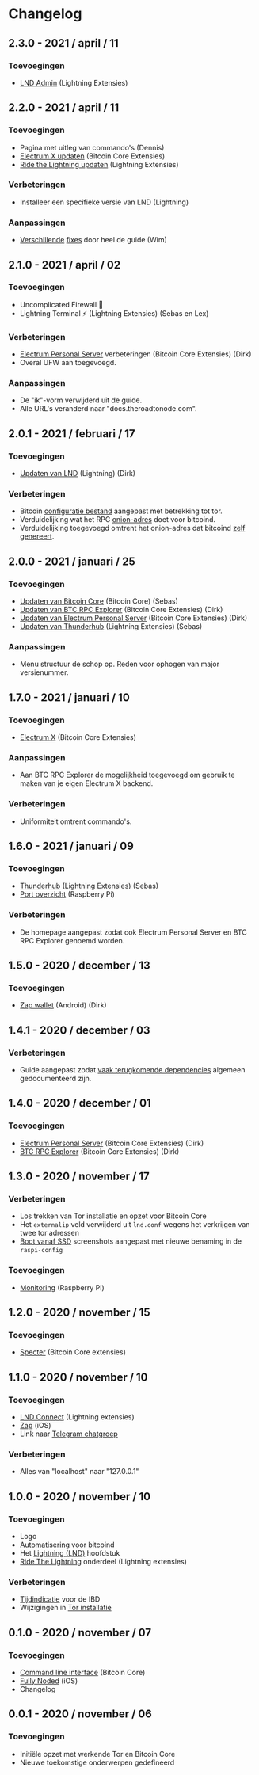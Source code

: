 # Changelog

## 2.3.0 - 2021 / april / 11

### Toevoegingen

* [LND Admin](https://docs.theroadtonode.com/lightning-extensies/lnd-admin) \(Lightning Extensies\)

## 2.2.0 - 2021 / april / 11

### Toevoegingen

* Pagina met uitleg van commando's \(Dennis\)
* [Electrum X updaten](https://docs.theroadtonode.com/bitcoin-core-extensies/electrum-x#updaten) \(Bitcoin Core Extensies\)
* [Ride the Lightning updaten](https://docs.theroadtonode.com/lightning-extensies/ride-the-lightning#updaten) \(Lightning Extensies\)

### Verbeteringen

* Installeer een specifieke versie van LND \(Lightning\)

### Aanpassingen

* [Verschillende](https://github.com/bitdeal-nl/theroadtonode/pull/74) [fixes](https://github.com/bitdeal-nl/theroadtonode/pull/76) door heel de guide \(Wim\)

## 2.1.0 - 2021 / april / 02

### Toevoegingen

* Uncomplicated Firewall 🧱
* Lightning Terminal ⚡️ \(Lightning Extensies\) \(Sebas en Lex\)

### Verbeteringen

* [Electrum Personal Server](https://github.com/bitdeal-nl/theroadtonode/pull/70) verbeteringen \(Bitcoin Core Extensies\) \(Dirk\)
* Overal UFW aan toegevoegd.

### Aanpassingen

* De "ik"-vorm verwijderd uit de guide.
* Alle URL's veranderd naar "docs.theroadtonode.com".

## 2.0.1 - 2021 / februari / 17

### Toevoegingen

* [Updaten van LND](https://docs.theroadtonode.com/lightning/updaten) \(Lightning\) \(Dirk\)

### Verbeteringen

* Bitcoin [configuratie bestand](https://docs.theroadtonode.com/bitcoin-core/configuratie-en-starten#configuratie) aangepast met betrekking tot tor.
* Verduidelijking wat het RPC [onion-adres](https://docs.theroadtonode.com/bitcoin-core/tor-aanpassen#onion-adres) doet voor bitcoind.
* Verduidelijking toegevoegd omtrent het onion-adres dat bitcoind [zelf genereert](https://docs.theroadtonode.com/bitcoin-core/configuratie-en-starten#instellingen-checken).

## 2.0.0 - 2021 / januari / 25

### Toevoegingen

* [Updaten van Bitcoin Core](https://docs.theroadtonode.com/bitcoin-core/updaten) \(Bitcoin Core\) \(Sebas\)
* [Updaten van BTC RPC Explorer](https://docs.theroadtonode.com/bitcoin-core-extensies/btc-rpc-explorer) \(Bitcoin Core Extensies\) \(Dirk\)
* [Updaten van Electrum Personal Server](https://docs.theroadtonode.com/bitcoin-core-extensies/electrum-personal-server) \(Bitcoin Core Extensies\) \(Dirk\)
* [Updaten van Thunderhub](https://docs.theroadtonode.com/lightning-extensies/thunderhub) \(Lightning Extensies\) \(Sebas\)

### Aanpassingen

* Menu structuur de schop op. Reden voor ophogen van major versienummer.

## 1.7.0 - 2021 / januari / 10

### Toevoegingen

* [Electrum X](https://docs.theroadtonode.com/bitcoin-core-extensies/electrum-x) \(Bitcoin Core Extensies\)

### Aanpassingen

* Aan BTC RPC Explorer de mogelijkheid toegevoegd om gebruik te maken van je eigen Electrum X backend.

### Verbeteringen

* Uniformiteit omtrent commando's.

## 1.6.0 - 2021 / januari / 09

### Toevoegingen

* [Thunderhub](https://docs.theroadtonode.com/lightning-extensies/thunderhub) \(Lightning Extensies\) \(Sebas\)
* [Port overzicht](https://docs.theroadtonode.com/raspberry-pi/port-overzicht) \(Raspberry Pi\)

### Verbeteringen

* De homepage aangepast zodat ook Electrum Personal Server en BTC RPC Explorer genoemd worden.

## 1.5.0 - 2020 / december / 13

### Toevoegingen

* [Zap wallet](https://docs.theroadtonode.com/android/zap) \(Android\) \(Dirk\)

## 1.4.1 - 2020 / december / 03

### Verbeteringen

* Guide aangepast zodat [vaak terugkomende dependencies](https://docs.theroadtonode.com/raspberry-pi/algemene-dependencies-installeren) algemeen gedocumenteerd zijn.

## 1.4.0 - 2020 / december / 01

### Toevoegingen

* [Electrum Personal Server](https://docs.theroadtonode.com/bitcoin-core-extensies/electrum-personal-server) \(Bitcoin Core Extensies\) \(Dirk\)
* [BTC RPC Explorer](https://docs.theroadtonode.com/bitcoin-core-extensies/btc-rpc-explorer) \(Bitcoin Core Extensies\) \(Dirk\)

## 1.3.0 - 2020 / november / 17

### Verbeteringen

* Los trekken van Tor installatie en opzet voor Bitcoin Core
* Het `externalip` veld verwijderd uit `lnd.conf` wegens het verkrijgen van twee tor adressen
* [Boot vanaf SSD](https://docs.theroadtonode.com/raspberry-pi/boot-vanaf-ssd) screenshots aangepast met nieuwe benaming in de `raspi-config`

### Toevoegingen

* [Monitoring](https://docs.theroadtonode.com/raspberry-pi/monitoring) \(Raspberry Pi\)

## 1.2.0 - 2020 / november / 15

### Toevoegingen

* [Specter](https://docs.theroadtonode.com/bitcoin-core-extensies/specter) \(Bitcoin Core extensies\)

## 1.1.0 - 2020 / november / 10

### Toevoegingen

* [LND Connect](https://docs.theroadtonode.com/lightning-extensies/lnd-connect) \(Lightning extensies\)
* [Zap](https://docs.theroadtonode.com/ios/zap) \(iOS\)
* Link naar [Telegram chatgroep](https://t.me/theroadtonode)

### Verbeteringen

* Alles van "localhost" naar "127.0.0.1"

## 1.0.0 - 2020 / november / 10

### Toevoegingen

* Logo
* [Automatisering](https://docs.theroadtonode.com/bitcoin-core/automatisering) voor bitcoind
* Het [Lightning \(LND\)](https://docs.theroadtonode.com/lightning) hoofdstuk
* [Ride The Lightning](https://docs.theroadtonode.com/lightning-extensies/ride-the-lightning) onderdeel \(Lightning extensies\)

### Verbeteringen

* [Tijdindicatie](https://docs.theroadtonode.com/bitcoin-core/configuratie-en-starten#starten) voor de IBD
* Wijzigingen in [Tor installatie](https://docs.theroadtonode.com/raspberry-pi/tor)

## 0.1.0 - 2020 / november / 07

### Toevoegingen

* [Command line interface](https://docs.theroadtonode.com/bitcoin-core/command-line-interface) \(Bitcoin Core\)
* [Fully Noded](https://docs.theroadtonode.com/ios/fully-noded) \(iOS\)
* Changelog

## 0.0.1 - 2020 / november / 06

### Toevoegingen

* Initiële opzet met werkende Tor en Bitcoin Core
* Nieuwe toekomstige onderwerpen gedefineerd

